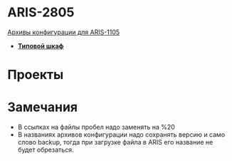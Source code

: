 ARIS-2805
============

[Архивы конфигурации для ARIS-1105](https://confluence.prosyst.ru/pages/viewpage.action?pageId=71600433)

- **[Типовой шкаф](Типовой%20шкаф/README.md)**


# Проекты


# Замечания

- В ссылках на файлы пробел надо заменять на %20
- В названиях архивов конфигурации надо сохранять версию и само слово backup, тогда при загрузке файла в ARIS его название не будет обрезаться.


